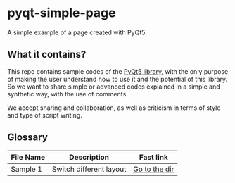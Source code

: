 # pyqt-simple-page

A simple example of a page created with PyQt5.

## What it contains?
This repo contains sample codes of the [PyQt5 library](https://pypi.org/project/PyQt5/), with the only purpose of making the user understand how to use it and the potential of this library.
So we want to share simple or advanced codes explained in a simple and synthetic way, with the use of comments.

We accept sharing and collaboration, as well as criticism in terms of style and type of script writing.

## Glossary

| File Name      | Description | Fast link |
| ----------- | ----------- | ----------- |
| Sample 1      | Switch different layout | [Go to the dir](https://github.com/OnlyMemole/pyqt-simple-page/tree/main/Sample%201) |
